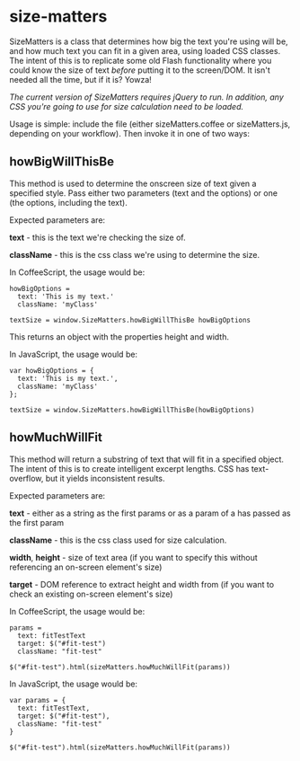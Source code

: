 # size-matters
SizeMatters is a class that determines how big the text you're using will be, and how much text you can fit in a given area, using loaded CSS classes. The intent of this is to replicate some old Flash functionality where you could know the size of text *before* putting it to the screen/DOM. It isn't needed all the time, but if it is? Yowza!

*The current version of SizeMatters requires jQuery to run. In addition, any CSS you're going to use for size calculation need to be loaded.*

Usage is simple: include the file (either sizeMatters.coffee or sizeMatters.js, depending on your workflow). Then invoke it in one of two ways:

## howBigWillThisBe
This method is used to determine the onscreen size of text given a specified style. Pass either two parameters (text and the options) or one (the options, including the text).

Expected parameters are:

**text** - this is the text we're checking the size of.

**className** - this is the css class we're using to determine the size.

In CoffeeScript, the usage would be:
```
howBigOptions =
  text: 'This is my text.'
  className: 'myClass'

textSize = window.SizeMatters.howBigWillThisBe howBigOptions
```

This returns an object with the properties height and width.

In JavaScript, the usage would be:
```
var howBigOptions = {
  text: 'This is my text.',
  className: 'myClass'
};

textSize = window.SizeMatters.howBigWillThisBe(howBigOptions)
```

## howMuchWillFit
This method will return a substring of text that will fit in a specified object. The intent of this is to create intelligent excerpt lengths. CSS has text-overflow, but it yields inconsistent results.

Expected parameters are:

  **text** -  either as a string as the first params or as a param of a has passed as the first param

  **className** - this is the css class used for size calculation.

  **width**, **height** - size of text area (if you want to specify this without referencing an on-screen element's size)
  
  **target** - DOM reference to extract height and width from (if you want to check an existing on-screen element's size)

In CoffeeScript, the usage would be:
```
params =
  text: fitTestText
  target: $("#fit-test")
  className: "fit-test"

$("#fit-test").html(sizeMatters.howMuchWillFit(params))
```

In JavaScript, the usage would be:
```
var params = {
  text: fitTestText,
  target: $("#fit-test"),
  className: "fit-test"
}

$("#fit-test").html(sizeMatters.howMuchWillFit(params))
```
